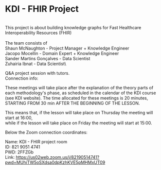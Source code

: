 # KDI - FHIR Project
\
This project is about building knowledge graphs for Fast Healthcare Interoperability Resources (FHIR)\
\
The team consists of\
Shaun McNaughton - Project Manager + Knowledge Engineer\
Jacopo Mocellin - Domain Expert + Knowledge Engineer\
Sander Martins Gonçalves - Data Scientist\
Zuhairia Ibnat - Data Scientist\




Q&A project session with tutors.\
Connection info:

These meetings will take place after the explanation of the theory parts of each methodology's phase, as scheduled in the calendar of the KDI course (see KDI website). The time allocated for these meetings is 20 minutes, STARTING FROM 30 min AFTER THE BEGINNING OF THE LESSON.

This means that, if the lesson will take place on Thursday the meeting will start at 16:00,\
while if the lesson will take place on Friday the meeting will start at 15:00.

Below the Zoom connection coordinates:

Name: KDI - FHIR project room\
ID: 821 9051 4741 \
PWD: 2FFZGb\
Link: https://us02web.zoom.us/j/82190514741?pwd=MUhiTW5oSXdsa0dpKzhKVE5pMHMxUT09
